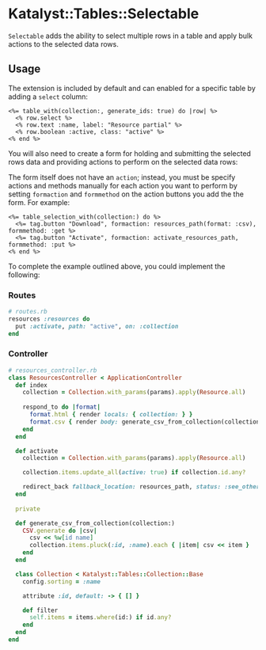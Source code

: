 # Katalyst::Tables::Selectable

`Selectable` adds the ability to select multiple rows in a table and apply bulk
actions to the selected data rows.

## Usage

The extension is included by default and can enabled for a specific table
by adding a `select` column:

```erb
<%= table_with(collection:, generate_ids: true) do |row| %>
  <% row.select %>
  <% row.text :name, label: "Resource partial" %>
  <% row.boolean :active, class: "active" %>
<% end %>
```

You will also need to create a form for holding and submitting the selected rows
data and providing actions to perform on the selected data rows:

The form itself does not have an `action`; instead, you must be specify actions and methods
manually for each action you want to perform by setting `formaction` and `formmethod` on
the action buttons you add the the form. For example:

```erb
<%= table_selection_with(collection:) do %>
  <%= tag.button "Download", formaction: resources_path(format: :csv), formmethod: :get %>
  <%= tag.button "Activate", formaction: activate_resources_path, formmethod: :put %>
<% end %>
```

To complete the example outlined above, you could implement the following:

### Routes
```ruby
# routes.rb
resources :resources do
  put :activate, path: "active", on: :collection
end
```

### Controller
```ruby
# resources_controller.rb
class ResourcesController < ApplicationController
  def index
    collection = Collection.with_params(params).apply(Resource.all)
    
    respond_to do |format|
      format.html { render locals: { collection: } }
      format.csv { render body: generate_csv_from_collection(collection:) }
    end
  end

  def activate
    collection = Collection.with_params(params).apply(Resource.all)

    collection.items.update_all(active: true) if collection.id.any?

    redirect_back fallback_location: resources_path, status: :see_other
  end
  
  private

  def generate_csv_from_collection(collection:)
    CSV.generate do |csv|
      csv << %w[id name]
      collection.items.pluck(:id, :name).each { |item| csv << item }
    end
  end

  class Collection < Katalyst::Tables::Collection::Base
    config.sorting = :name

    attribute :id, default: -> { [] }

    def filter
      self.items = items.where(id:) if id.any?
    end
  end
end
```
